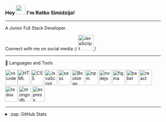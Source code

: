 ### Hey <img src="https://raw.githubusercontent.com/MartinHeinz/MartinHeinz/master/wave.gif" width="30px"> I'm Ratko Simidzija!

---

A Junior Full Stack Developer.

Connect with me on social media :)
[<img src="https://cdn.jsdelivr.net/gh/devicons/devicon/icons/linkedin/linkedin-original.svg" alt="JavaScript" width="50" height="50"/>
](https://linkedin.com/in/ratkosimidzija)!

---

🧰 Languages and Tools


<img src="https://cdn.jsdelivr.net/gh/devicons/devicon/icons/vscode/vscode-original.svg" alt="vscode" width="40" height="50"/><img src="https://cdn.jsdelivr.net/gh/devicons/devicon/icons/html5/html5-original.svg" alt="HTML" width="40" height="50"/>
<img src="https://cdn.jsdelivr.net/gh/devicons/devicon/icons/css3/css3-original.svg" alt="CSS" width="40" height="50"/>
<img src="https://cdn.jsdelivr.net/gh/devicons/devicon/icons/javascript/javascript-original.svg" alt="JavaScript" width="40" height="50"/>
<img src="https://cdn.jsdelivr.net/gh/devicons/devicon/icons/sass/sass-original.svg" alt="sass" width="40" height="50"/>
<img src="https://cdn.jsdelivr.net/gh/devicons/devicon/icons/bootstrap/bootstrap-plain.svg" alt="Bootstrap" width="40" height="50"/>
<img src="https://cdn.jsdelivr.net/gh/devicons/devicon/icons/npm/npm-original-wordmark.svg" alt="npm" width="40" height="50"/>
<img src="https://cdn.jsdelivr.net/gh/devicons/devicon/icons/nodejs/nodejs-original.svg" alt="nodejs" width="40" height="50"/>
<img src="https://cdn.jsdelivr.net/gh/devicons/devicon/icons/figma/figma-original.svg" alt="figma" width="40" height="50"/>
<img src="https://cdn.jsdelivr.net/gh/devicons/devicon/icons/babel/babel-original.svg" alt="babel" width="40" height="50"/>
<img src="https://cdn.jsdelivr.net/gh/devicons/devicon/icons/react/react-original.svg" alt="react" width="40" height="50"/>
<img src="https://cdn.jsdelivr.net/gh/devicons/devicon/icons/redux/redux-original.svg" alt="redux" width="40" height="50"/>
<img src="https://cdn.jsdelivr.net/gh/devicons/devicon/icons/mongodb/mongodb-plain-wordmark.svg" alt="mongodb" width="40" height="50"/>
<img src="https://simpleicons.org/icons/express.svg" alt="express" width="40" height="50"/>

---

<details>
  <summary>:zap: GitHub Stats</summary>

  <img align="left" alt="Ratko's GitHub Stats" src="https://github-readme-stats-pi-topaz-17.vercel.app/api?username=ratko-sim&show_icons=true&theme=radical"/>

</details>






